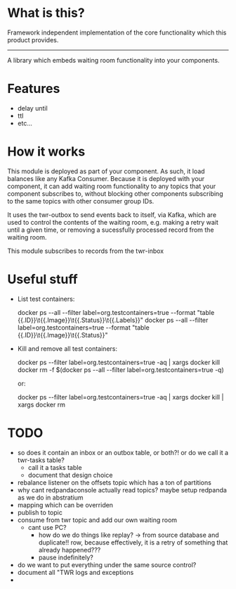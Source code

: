 # What is this?

Framework independent implementation of the core functionality which this product provides.



----


A library which embeds waiting room functionality into your components.

# Features

- delay until
- ttl
- etc...

# How it works

This module is deployed as part of your component. As such, it load balances like any Kafka Consumer.
Because it is deployed with your component, it can add waiting room functionality to any topics that 
your component subscribes to, without blocking other components subscribing to the same topics with other
consumer group IDs.

It uses the twr-outbox to send events back to itself, via Kafka, which are used to control
the contents of the waiting room, e.g. making a retry wait until a given time, or removing a sucessfully processed
record from the waiting room.

This module subscribes to records from the twr-inbox

# Useful stuff

- List test containers:


    docker ps --all --filter label=org.testcontainers=true --format "table {{.ID}}\t{{.Image}}\t{{.Status}}\t{{.Labels}}"
    docker ps --all --filter label=org.testcontainers=true --format "table {{.ID}}\t{{.Image}}\t{{.Status}}"

- Kill and remove all test containers:


    docker ps --filter label=org.testcontainers=true -aq | xargs docker kill
    docker rm -f $(docker ps --all --filter label=org.testcontainers=true -q)

    or:

    docker ps --filter label=org.testcontainers=true -aq | xargs docker kill | xargs docker rm

# TODO

- so does it contain an inbox or an outbox table, or both?!  or do we call it a twr-tasks table?
  - call it a tasks table
  - document that design choice
- rebalance listener on the offsets topic which has a ton of partitions
- why cant redpandaconsole actually read topics? maybe setup redpanda as we do in abstratium
- mapping which can be overriden
- publish to topic
- consume from twr topic and add our own waiting room
  - cant use PC?
    - how do we do things like replay? -> from source database and duplicate!! row, because effectively, it is a retry of something that already happened???
    - pause indefinitely?
- do we want to put everything under the same source control?
- document all "TWR logs and exceptions
- 